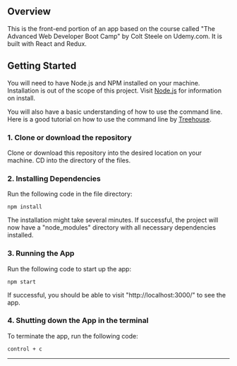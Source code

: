 ## Overview
This is the front-end portion of an app based on the course called "The Advanced Web Developer Boot Camp" by Colt Steele on Udemy.com.  It is built with React and Redux.

## Getting Started
You will need to have Node.js and NPM installed on your machine.  Installation is out of the scope of this project.  Visit [Node.js](https://nodejs.org/en/) for information on install.

You will also have a basic understanding of how to use the command line.  Here is a good tutorial on how to use the command line by [Treehouse](http://blog.teamtreehouse.com/introduction-to-the-mac-os-x-command-line).

### 1. Clone or download the repository
Clone or download this repository into the desired location on your machine. CD into the directory of the files.

### 2. Installing Dependencies
Run the following code in the file directory:
```
npm install
```
The installation might take several minutes.  If successful, the project will now have a "node_modules" directory with all necessary dependencies installed.

### 3. Running the App
Run the following code to start up the app:
```
npm start
```
If successful, you should be able to visit "http://localhost:3000/" to see the app.

### 4. Shutting down the App in the terminal
To terminate the app, run the following code:
```
control + c
```
___